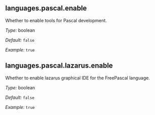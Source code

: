 [comment]: # (Do not edit this file as it is autogenerated. Go to docs/individual-docs if you want to make edits.)


[comment]: # (Please add your documentation on top of this line)

## languages\.pascal\.enable

Whether to enable tools for Pascal development\.



*Type:*
boolean



*Default:*
` false `



*Example:*
` true `



## languages\.pascal\.lazarus\.enable



Whether to enable lazarus graphical IDE for the FreePascal language\.



*Type:*
boolean



*Default:*
` false `



*Example:*
` true `
